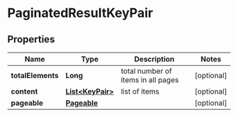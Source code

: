 

# PaginatedResultKeyPair


## Properties

| Name | Type | Description | Notes |
|------------ | ------------- | ------------- | -------------|
|**totalElements** | **Long** | total number of items in all pages |  [optional] |
|**content** | [**List&lt;KeyPair&gt;**](KeyPair.md) | list of items |  [optional] |
|**pageable** | [**Pageable**](Pageable.md) |  |  [optional] |



